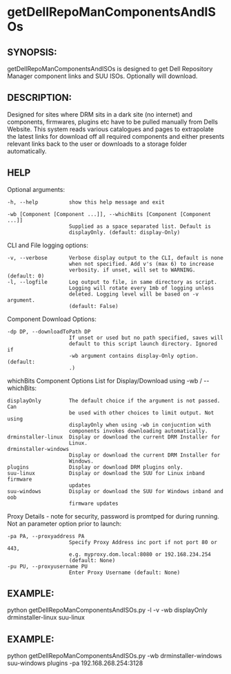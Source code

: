 # getDellRepoManComponentsAndISOs

## SYNOPSIS:
getDellRepoManComponentsAndISOs is designed to get Dell Repository Manager component links and SUU ISOs. Optionally will download.

## DESCRIPTION:
Designed for sites where DRM sits in a dark site (no internet) and components, firmwares, plugins etc have to be pulled manually from Dells Website. This system reads various catalogues and pages to extrapolate the latest links for download off all required components and either presents relevant links back to the user or downloads to a storage folder automatically.

## HELP
Optional arguments:

    -h, --help          show this help message and exit

    -wb [Component [Component ...]], --whichBits [Component [Component ...]]
                        Supplied as a space separated list. Default is
                        displayOnly. (default: display-Only)

CLI and File logging options:

    -v, --verbose       Verbose display output to the CLI, default is none
                        when not specified. Add v's (max 6) to increase
                        verbosity. if unset, will set to WARNING. (default: 0)
    -l, --logfile       Log output to file, in same directory as script.
                        Logging will rotate every 1mb of logging unless
                        deleted. Logging level will be based on -v argument.
                        (default: False)

Component Download Options:

    -dp DP, --downloadToPath DP
                        If unset or used but no path specified, saves will
                        default to this script launch directory. Ignored if
                        -wb argument contains display-Only option. (default:
                        .)

whichBits Component Options List for Display/Download using -wb / --whichBits:

    displayOnly         The default choice if the argument is not passed. Can
                        be used with other choices to limit output. Not using
                        displayOnly when using -wb in conjucntion with
                        components invokes downloading automatically.
    drminstaller-linux  Display or download the current DRM Installer for
                        Linux.
    drminstaller-windows
                        Display or download the current DRM Installer for
                        Windows.
    plugins             Display or download DRM plugins only.
    suu-linux           Display or download the SUU for Linux inband firmware
                        updates
    suu-windows         Display or download the SUU for Windows inband and oob
                        firmware updates

Proxy Details - note for security, password is promtped for during running. Not an parameter option prior to launch:

    -pa PA, --proxyaddress PA
                        Specify Proxy Address inc port if not port 80 or 443,
                        e.g. myproxy.dom.local:8080 or 192.168.234.254
                        (default: None)
    -pu PU, --proxyusername PU
                        Enter Proxy Username (default: None)

## EXAMPLE:
python getDellRepoManComponentsAndISOs.py -l -v -wb displayOnly drminstaller-linux suu-linux

## EXAMPLE:
python getDellRepoManComponentsAndISOs.py -wb drminstaller-windows suu-windows plugins -pa 192.168.268.254:3128
